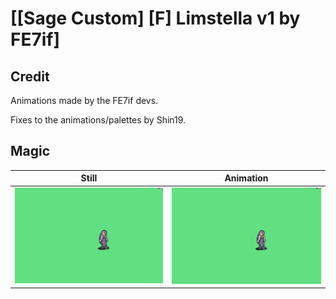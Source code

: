 # [\[Sage Custom\] \[F\] Limstella v1 by FE7if]

## Credit

Animations made by the FE7if devs.

Fixes to the animations/palettes by Shin19.
	
## Magic

| Still | Animation |
| :---: | :-------: |
| ![Magic still](./Magic_000.png) | ![Magic animation](./Magic.gif) |
